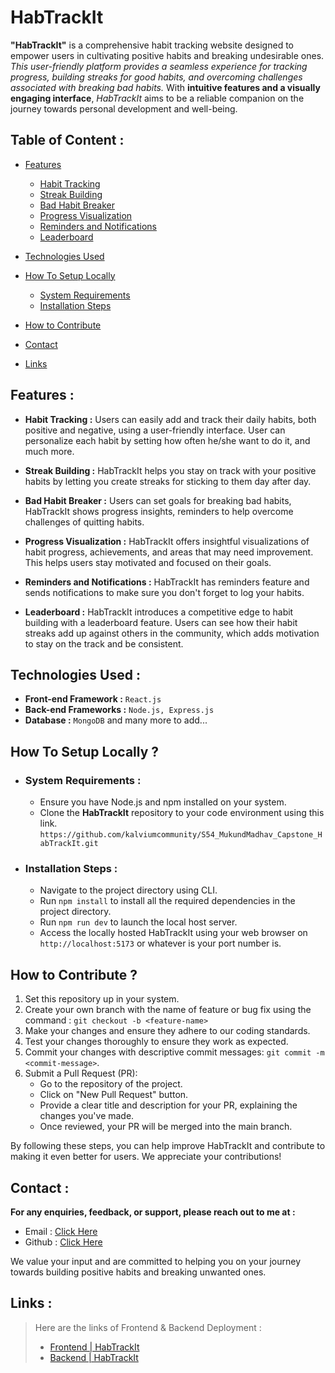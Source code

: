# HabTrackIt

**"HabTrackIt"** is a comprehensive habit tracking website designed to empower users in cultivating positive habits and breaking undesirable ones. *This user-friendly platform provides a seamless experience for tracking progress, building streaks for good habits, and overcoming challenges associated with breaking bad habits.* With **intuitive features and a visually engaging interface**, *HabTrackIt* aims to be a reliable companion on the journey towards personal development and well-being.

## Table of Content :
- [Features](#features)

    - [Habit Tracking](#habit-tracking)
    - [Streak Building](#streak-building)
    - [Bad Habit Breaker](#bad-habit-breaker)
    - [Progress Visualization](#progress-visualization)
    - [Reminders and Notifications](#reminders-and-Notifications)
    - [Leaderboard](#leaderboard)
- [Technologies Used](#technologies-used)
- [How To Setup Locally](#how-to-setup-locally)
    - [System Requirements](#system-requirements)
    - [Installation Steps](#installation-steps)
- [How to Contribute](#how-to-contribute)
- [Contact](#contact)
- [Links](#links)

## Features :
- **Habit Tracking :** Users can easily add and track their daily habits, both positive and negative, using a user-friendly interface. User can personalize each habit by setting how often he/she want to do it, and much more.

- **Streak Building :** HabTrackIt helps you stay on track with your positive habits by letting you create streaks for sticking to them day after day.

- **Bad Habit Breaker :** Users can set goals for breaking bad habits, HabTrackIt shows progress insights, reminders to help overcome challenges of quitting habits.

- **Progress Visualization :** HabTrackIt offers insightful visualizations of habit progress, achievements, and areas that may need improvement. This helps users stay motivated and focused on their goals.

- **Reminders and Notifications :** HabTrackIt has reminders feature and sends notifications to make sure you don't forget to log your habits.

- **Leaderboard :** HabTrackIt introduces a competitive edge to habit building with a leaderboard feature. Users can see how their habit streaks add up against others in the community, which adds motivation to stay on the track and be consistent.

## Technologies Used :
- **Front-end Framework :** `React.js`
- **Back-end Frameworks :** `Node.js, Express.js`
- **Database :** `MongoDB` and many more to add...

## How To Setup Locally ?
- ### System Requirements : 
    - Ensure you have Node.js and npm installed on your system.
    - Clone the **HabTrackIt** repository to your code environment using this link. `https://github.com/kalviumcommunity/S54_MukundMadhav_Capstone_HabTrackIt.git`
- ### Installation Steps :
    - Navigate to the project directory using CLI.
    - Run `npm install` to install all the required dependencies in the project directory.
    - Run `npm run dev` to launch the local host server.
    - Access the locally hosted HabTrackIt using your web browser on `http://localhost:5173` or whatever is your port number is.

## How to Contribute ?
1. Set this repository up in your system.
2. Create your own branch with the name of feature or bug fix using the command :
`git checkout -b <feature-name>`
3. Make your changes and ensure they adhere to our coding standards.
4. Test your changes thoroughly to ensure they work as expected.
5. Commit your changes with descriptive commit messages:
`git commit -m <commit-message>`.
6. Submit a Pull Request (PR):
    - Go to the repository of the project.
    - Click on "New Pull Request" button.
    - Provide a clear title and description for your PR, explaining the changes you've made.
    - Once reviewed, your PR will be merged into the main branch.

By following these steps, you can help improve HabTrackIt and contribute to making it even better for users. We appreciate your contributions!

## Contact :
**For any enquiries, feedback, or support, please reach out to me at :**

- Email : [Click Here](mailto:mukundmadhav054@gmail.com?subject=HabTrackIt)
- Github : [Click Here](https://github.com/mukundmadhav054)

We value your input and are committed to helping you on your journey towards building positive habits and breaking unwanted ones.

## Links :
> Here are the links of Frontend & Backend Deployment :
> - [Frontend | HabTrackIt](https://habtrackit.vercel.app)
> - [Backend | HabTrackIt](https://habtrackit-server.vercel.app)
